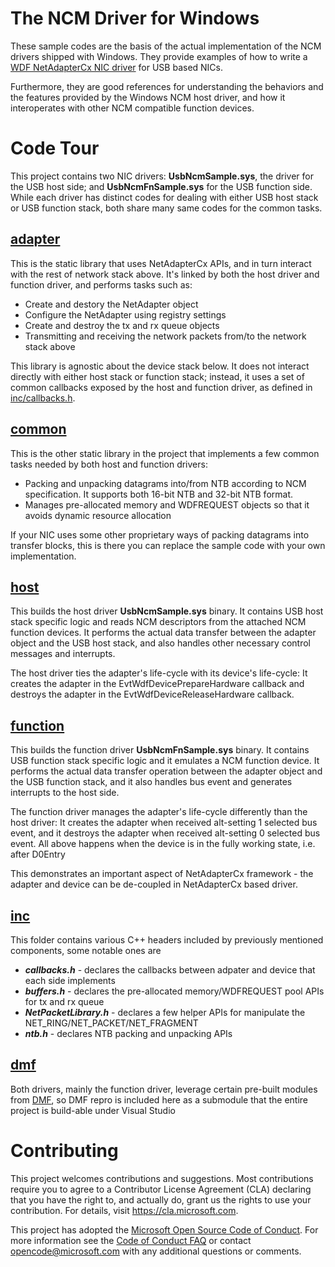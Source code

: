 # The NCM Driver for Windows

These sample codes are the basis of the actual implementation of the NCM drivers shipped with Windows. They provide examples of how to write a [WDF NetAdapterCx NIC driver](https://github.com/Microsoft/Network-Adapter-Class-Extension) for USB based NICs. 

Furthermore, they are good references for understanding the behaviors and the features provided by the Windows NCM host driver, and how it interoperates with other NCM compatible function devices.   

# Code Tour

This project contains two NIC drivers: **UsbNcmSample.sys**, the driver for the USB host side; and **UsbNcmFnSample.sys** for the USB function side. While each driver has distinct codes for dealing with either USB host stack or USB function stack, both share many same codes for the common tasks.

## [adapter](adapter)

This is the static library that uses NetAdapterCx APIs, and in turn interact with the rest of network stack above. It's linked by both the host driver and function driver, and performs tasks such as:
* Create and destory the NetAdapter object
* Configure the NetAdapter using registry settings
* Create and destroy the tx and rx queue objects
* Transmitting and receiving the network packets from/to the network stack above

This library is agnostic about the device stack below. It does not interact directly with either host stack or function stack; instead, it uses a set of common callbacks exposed by the host and function driver, as defined in [inc/callbacks.h](inc/callbacks.h).

## [common](common)

This is the other static library in the project that implements a few common tasks needed by both host and function drivers:
* Packing and unpacking datagrams into/from NTB according to NCM specification. It supports both 16-bit NTB and 32-bit NTB format.
* Manages pre-allocated memory and WDFREQUEST objects so that it avoids dynamic resource allocation

If your NIC uses some other proprietary ways of packing datagrams into transfer blocks, this is there you can replace the sample code with your own implementation. 

## [host](host)

This builds the host driver **UsbNcmSample.sys** binary. It contains USB host stack specific logic and reads NCM descriptors from the attached NCM function devices. It performs the actual data transfer between the adapter object and the USB host stack, and also handles other necessary control messages and interrupts.

The host driver ties the adapter's life-cycle with its device's life-cycle: It creates the adapter in the EvtWdfDevicePrepareHardware callback and destroys the adapter in the EvtWdfDeviceReleaseHardware callback. 

## [function](function)

This builds the function driver **UsbNcmFnSample.sys** binary. It contains USB function stack specific logic and it emulates a NCM function device. It performs the actual data transfer operation between the adapter object and the USB function stack, and it also handles bus event and generates interrupts to the host side.

The function driver manages the adapter's life-cycle differently than the host driver: It creates the adapter when received alt-setting 1 selected bus event, and it destroys the adapter when received alt-setting 0 selected bus event. All above happens when the device is in the fully working state, i.e. after D0Entry

This demonstrates an important aspect of NetAdapterCx framework - the adapter and device can be de-coupled in NetAdapterCx based driver. 

## [inc](inc)

This folder contains various C++ headers included by previously mentioned components, some notable ones are 

* **_callbacks.h_** - declares the callbacks between adpater and device that each side implements
* **_buffers.h_** - declares the pre-allocated memory/WDFREQUEST pool APIs for tx and rx queue 
* **_NetPacketLibrary.h_** - declares a few helper APIs for manipulate the NET_RING/NET_PACKET/NET_FRAGMENT
* **_ntb.h_** - declares NTB packing and unpacking APIs

## [dmf](dmf)

Both drivers, mainly the function driver, leverage certain pre-built modules from [DMF](https://github.com/Microsoft/DMF), so DMF repro is included here as a submodule that the entire project is build-able under Visual Studio

# Contributing

This project welcomes contributions and suggestions. Most contributions require you to agree to a
Contributor License Agreement (CLA) declaring that you have the right to, and actually do, grant us
the rights to use your contribution. For details, visit https://cla.microsoft.com.

This project has adopted the [Microsoft Open Source Code of Conduct](https://opensource.microsoft.com/codeofconduct/). For more information see the [Code of Conduct FAQ](https://opensource.microsoft.com/codeofconduct/faq/) or contact [opencode@microsoft.com](mailto:opencode@microsoft.com) with any additional questions or comments.
